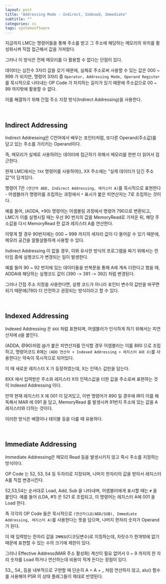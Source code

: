 ```yaml
---
layout: post
title: "Addressing Mode - Indirect, Indexed, Immediate"
subtitle: ""
categories: cs
tags: systemsoftware
---
```


지금까지 LMC는 명령어들을 통해 주소를 받고 그 주소에 해당하는 메모리의 위치를 활성화시켜 직접 접근해서 값을 가져왔다.

그러나 이 방식은 전체 메모리를 다 활용할 수 없다는 단점이 있다.

데이터는 십진수 3자리 값을 갖기 때문에, 실제로 주소로써 사용할 수 있는 값은 000 ~ 999 가 되지만, 명령어 3자리 중 ```Operator, Addressing Mode, Operand Register``` 를 묵시적으로 나타내는 OP Code 가 차지하는 길이가 있기 때문에 주소값으로 00 ~ 99 까지밖에 활용할 수 없다.

이를 해결하기 위해 간접 주소 지정 방식(Indirect Addressing)을 사용한다.

<br>

## Indirect Addressing

Indirect Addressing은 C언어에서 배우는 포인터처럼, 또다른 Operand(주소값)를 담고 있는 주소를 가리키는 Operand이다.

즉, 메모리가 실제로 사용하려는 데이터에 접근하기 위해서 메모리를 한번 더 읽어서 접근한다.

현재 LMC에서는 ```7XX``` 명령어를 사용하여(), XX 주소에는 "실제 데이터가 담긴 주소값"이 담겨있다.

명령어 7은 ```(연산자 ADD, Indirect Addressing, 레지스터 A)```를 묵시적으로 표현한다 - 어셈블러가 명령어를 조립하는 과정에서 ```*``` 표시가 붙은 피연산자는 7로 조립하는 것이다.

예를 들어, (ADDA, *90) 명령어는 어셈블링 과정에서 명령어 790으로 변환되고, LMC가 이를 실행시킬 때는 우선 90 번지의 값을 MemoryRead로 가져온 뒤, 해당 주소값을 다시 MemoryRead 한 값과 레지스터 A를 연산한다.

이렇게 할 경우 90번지에는 000 ~ 999 까지의 세자리 값이 다 들어갈 수 있기 때문에, 메모리 공간을 알뜰살뜰하게 사용할 수 있다.

Indirect Addressing 이 없을 경우, 이와 유사한 방식의 프로그램을 짜기 위해서는 런타임 중에 실행코드가 변경되는 일이 발생한다.

예를 들어 90 ~ 92 번지에 있는 데이터들을 반복문을 통해 A에 계속 더한다고 했을 때, ADDA에 해당하는 실행코드 값이 (390 -> 391 -> 392) 처럼 변경된다.

그러나 간접 주소 지정을 사용한다면, 실행 코드가 아니라 포인터 변수의 값만을 바꾸면 되기 때문에(780) 더 안전하고 권장되는 방식이라고 할 수 있다.

<br>

## Indexed Addressing

Indexed Addressing 은 ```8XX``` 처럼 표현되며, 어셈블러가 인식하게 하기 위해서는 피연산자에 ```@```을 붙인다.

(ADDA, @90)처럼 @가 붙은 피연산자를 인식할 경우 어셈블러는 이를 890 으로 조립하고, 명령어코드 8에는 ```(ADD 연산자 + Indexed Addressing + 레지스터 A와 X)```를 사용한다는 약속이 묵시적으로 되어있다.

이 때 새로운 레지스터 X 가 등장하였는데, X는 인덱스 값만을 담는다.

8XX 에서 입력받은 주소와 레지스터 X의 인덱스값을 더한 값을 주소로써 표현하는 것이 Indexed Addressing 이다.

만약 현재 레지스터 X 에 001 이 담겨있고, 이번 명령어가 890 일 경우에 IR이 이를 해독해서 MAR 에 091 을 담고, MemoryRead 를 발생시켜 91번지 주소에 있는 값을 A 레지스터와 더하는 것이다.

이러한 방식은 배열이나 테이블 등을 다룰 때 유용하다.

<br>

## Immediate Addressing

Immediate Addressing은 메모리 Read 등을 발생시키지 않고 즉시 주소를 지정하는 방식이다.

OP Code 는 52, 53, 54 등 두자리로 지정되며, 나머지 한자리의 값을 받아서 레지스터 A를 직접 변경시킨다.

52,53,54는 순서대로 Load, Add, Sub 을 나타내며, 어셈블러에게 표시할 때는 ```#``` 을 붙인다. 예를 들어 (LDA, #1) 은 521 로 조립되고, 이 명령어는 레지스터 A에 001 을 Load 한다.

즉 각각의 OP Code 들은 묵시적으로 ```(연산자(LD/ADD/SUB), Immediate Addressing, 레지스터 A)```를 사용한다는 뜻을 담으며, 나머지 한자리 숫자가 Operand 가 된다.

이 때 입력받는 한자리 값을 ```IMMED```(디코딩변수)로 지칭하는데, 자릿수가 한개밖에 없기 때문에 표현할 수 있는 수의 크기에 제한이 있다.

그러나 Effective Address(MAR 주소 활성화) 계산이 필요 없어서 0 ~ 9 까지의 한 자리 숫자를 Load 하거나 연산하는데 비용이 적게 든다는 장점이 있다.

53_, 54_ 등을 내부적으로 구현할 때 단순히 A = A + _ 처럼 연산하지 않고, alu() 함수를 사용해야 PSR 의 상태 플래그들이 제대로 반영된다.